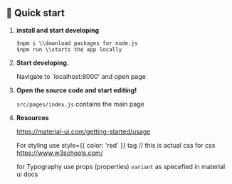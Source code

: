 ## 🚀 Quick start

1.  **install and start developing**

    ```shell
    $npm i \\download packages for node.js
    $npm run \\starts the app locally 
    ```

1.  **Start developing.**

    Navigate to `localhost:8000' and open page


1.  **Open the source code and start editing!**

      `src/pages/index.js` contains the main page

1.  **Resources**

    https://material-ui.com/getting-started/usage

    For styling use style={{ color: 'red' }} tag // this is actual css
    for css https://www.w3schools.com/

    for Typography use props (properties) `variant` as specefied in material ui docs
    

